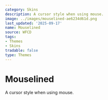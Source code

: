 ```yaml
---
category: Skins
description: A cursor style when using mouse.
image: ../images/mouselined-ae6234d61d.png
last_updated: '2025-09-17'
name: Mouselined
source: WFCD
tags:
- Themes
- Skins
tradable: false
type: Themes
---
```


# Mouselined

A cursor style when using mouse.

